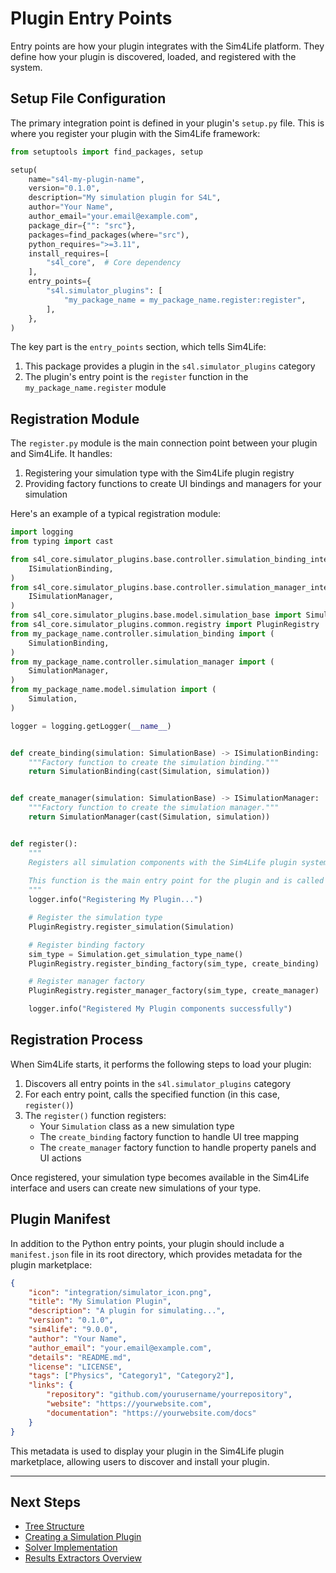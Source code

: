 # Plugin Entry Points

Entry points are how your plugin integrates with the Sim4Life platform. They define how your plugin is discovered, loaded, and registered with the system.

## Setup File Configuration

The primary integration point is defined in your plugin's `setup.py` file. This is where you register your plugin with the Sim4Life framework:

```python
from setuptools import find_packages, setup

setup(
    name="s4l-my-plugin-name",
    version="0.1.0",
    description="My simulation plugin for S4L",
    author="Your Name",
    author_email="your.email@example.com",
    package_dir={"": "src"},
    packages=find_packages(where="src"),
    python_requires=">=3.11",
    install_requires=[
        "s4l_core",  # Core dependency
    ],
    entry_points={
        "s4l.simulator_plugins": [
            "my_package_name = my_package_name.register:register",
        ],
    },
)
```

The key part is the `entry_points` section, which tells Sim4Life:

1. This package provides a plugin in the `s4l.simulator_plugins` category
2. The plugin's entry point is the `register` function in the `my_package_name.register` module

## Registration Module

The `register.py` module is the main connection point between your plugin and Sim4Life. It handles:

1. Registering your simulation type with the Sim4Life plugin registry
2. Providing factory functions to create UI bindings and managers for your simulation

Here's an example of a typical registration module:

```python
import logging
from typing import cast

from s4l_core.simulator_plugins.base.controller.simulation_binding_interface import (
    ISimulationBinding,
)
from s4l_core.simulator_plugins.base.controller.simulation_manager_interface import (
    ISimulationManager,
)
from s4l_core.simulator_plugins.base.model.simulation_base import SimulationBase
from s4l_core.simulator_plugins.common.registry import PluginRegistry
from my_package_name.controller.simulation_binding import (
    SimulationBinding,
)
from my_package_name.controller.simulation_manager import (
    SimulationManager,
)
from my_package_name.model.simulation import (
    Simulation,
)

logger = logging.getLogger(__name__)


def create_binding(simulation: SimulationBase) -> ISimulationBinding:
    """Factory function to create the simulation binding."""
    return SimulationBinding(cast(Simulation, simulation))


def create_manager(simulation: SimulationBase) -> ISimulationManager:
    """Factory function to create the simulation manager."""
    return SimulationManager(cast(Simulation, simulation))


def register():
    """
    Registers all simulation components with the Sim4Life plugin system.
    
    This function is the main entry point for the plugin and is called by Sim4Life during startup.
    """
    logger.info("Registering My Plugin...")

    # Register the simulation type
    PluginRegistry.register_simulation(Simulation)

    # Register binding factory
    sim_type = Simulation.get_simulation_type_name()
    PluginRegistry.register_binding_factory(sim_type, create_binding)

    # Register manager factory
    PluginRegistry.register_manager_factory(sim_type, create_manager)

    logger.info("Registered My Plugin components successfully")
```

## Registration Process

When Sim4Life starts, it performs the following steps to load your plugin:

1. Discovers all entry points in the `s4l.simulator_plugins` category
2. For each entry point, calls the specified function (in this case, `register()`)
3. The `register()` function registers:
   - Your `Simulation` class as a new simulation type
   - The `create_binding` factory function to handle UI tree mapping
   - The `create_manager` factory function to handle property panels and UI actions

Once registered, your simulation type becomes available in the Sim4Life interface and users can create new simulations of your type.

## Plugin Manifest

In addition to the Python entry points, your plugin should include a `manifest.json` file in its root directory, which provides metadata for the plugin marketplace:

```json
{
    "icon": "integration/simulator_icon.png",
    "title": "My Simulation Plugin",
    "description": "A plugin for simulating...",
    "version": "0.1.0",
    "sim4life": "9.0.0",
    "author": "Your Name",
    "author_email": "your.email@example.com",
    "details": "README.md",
    "license": "LICENSE",
    "tags": ["Physics", "Category1", "Category2"],
    "links": {
        "repository": "github.com/yourusername/yourrepository",
        "website": "https://yourwebsite.com",
        "documentation": "https://yourwebsite.com/docs"
    }
}
```

This metadata is used to display your plugin in the Sim4Life plugin marketplace, allowing users to discover and install your plugin.

---

## Next Steps

- [Tree Structure](tree-structure.md)
- [Creating a Simulation Plugin](../creating-a-plugin/creating-simulation.md)
- [Solver Implementation](../solver-implementation/writing-solver.md)
- [Results Extractors Overview](../extractors/overview.md)
